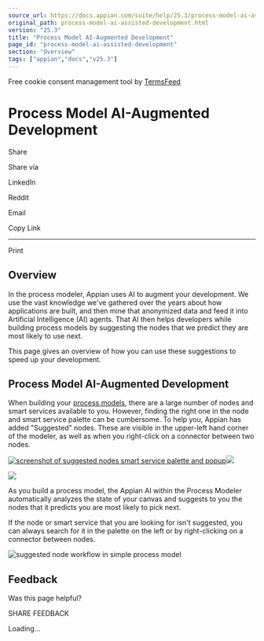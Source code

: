 ```yaml
---
source_url: https://docs.appian.com/suite/help/25.3/process-model-ai-assisted-development.html
original_path: process-model-ai-assisted-development.html
version: "25.3"
title: "Process Model AI-Augmented Development"
page_id: "process-model-ai-assisted-development"
section: "Overview"
tags: ["appian","docs","v25.3"]
---
```



Free cookie consent management tool by [TermsFeed](https://www.termsfeed.com/)

# Process Model AI-Augmented Development

Share

Share via

LinkedIn

Reddit

Email

Copy Link

* * *

Print

## Overview

In the process modeler, Appian uses AI to augment your development. We use the vast knowledge we've gathered over the years about how applications are built, and then mine that anonymized data and feed it into Artificial Intelligence (AI) agents. That AI then helps developers while building process models by suggesting the nodes that we predict they are most likely to use next.

This page gives an overview of how you can use these suggestions to speed up your development.

## Process Model AI-Augmented Development

When building your [process models](process-model-object.html), there are a large number of nodes and smart services available to you. However, finding the right one in the node and smart service palette can be cumbersome. To help you, Appian has added "Suggested" nodes. These are visible in the upper-left hand corner of the modeler, as well as when you right-click on a connector between two nodes.

[![screenshot of suggested nodes smart service palette and popup](images/suggested-nodes-1.png)![](/suite/help/25.3/images/rn/zoom_magnify_center.png)](#img872)

[![](images/suggested-nodes-1.png)](#_)

As you build a process model, the Appian AI within the Process Modeler automatically analyzes the state of your canvas and suggests to you the nodes that it predicts you are most likely to pick next.

If the node or smart service that you are looking for isn't suggested, you can always search for it in the palette on the left or by right-clicking on a connector between nodes.

![suggested node workflow in simple process model](images/suggested-nodes-2.gif)

## Feedback

Was this page helpful?

SHARE FEEDBACK

Loading...